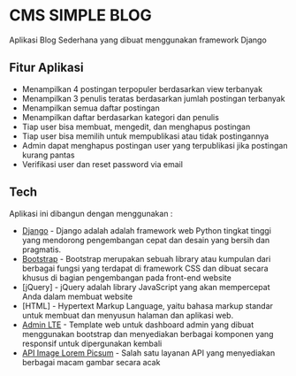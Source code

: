 # CMS SIMPLE BLOG
Aplikasi Blog Sederhana yang dibuat menggunakan framework Django

## Fitur Aplikasi
- Menampilkan 4 postingan terpopuler berdasarkan view terbanyak
- Menampilkan 3 penulis teratas berdasarkan jumlah postingan terbanyak
- Menampilkan semua daftar postingan
- Menampilkan daftar berdasarkan kategori dan penulis
- Tiap user bisa membuat, mengedit, dan menghapus postingan
- Tiap user bisa memilih untuk mempublikasi atau tidak postingannya
- Admin dapat menghapus postingan user yang terpublikasi jika postingan kurang pantas 
- Verifikasi user dan reset password via email

## Tech
Aplikasi ini dibangun dengan menggunakan :
- [Django](https://www.djangoproject.com/) - Django adalah adalah framework web Python tingkat tinggi yang mendorong pengembangan cepat dan desain yang bersih dan pragmatis.
- [Bootstrap](https://getbootstrap.com/) - Bootstrap merupakan sebuah library atau kumpulan dari berbagai fungsi yang terdapat di framework CSS dan dibuat secara khusus di bagian pengembangan pada front-end website
- [jQuery] - jQuery adalah library JavaScript yang akan mempercepat Anda dalam membuat website
- [HTML] - Hypertext Markup Language, yaitu bahasa markup standar untuk membuat dan menyusun halaman dan aplikasi web.
- [Admin LTE](https://adminlte.io/) - Template web untuk dashboard admin yang dibuat menggunakan bootstrap dan menyediakan berbagai komponen yang responsif untuk dipergunakan kembali
- [API Image Lorem Picsum](https://picsum.photos/) - Salah satu layanan API yang menyediakan berbagai macam gambar secara acak